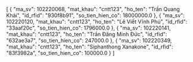 [
  {
    "ma_sv": 102220068,
    "mat_khau": "cntt123",
    "ho_ten": "Trần Quang Khải",
    "id_rfid": "930f8b91",
    "so_tien_hien_co": 18000000.0
  },
  {
    "ma_sv": 102220120,
    "mat_khau": "cntt123",
    "ho_ten": "Lê Viết Vĩnh Phú",
    "id_rfid": "33aaf20c",
    "so_tien_hien_co": 1796000.0
  },
  {
    "ma_sv": 102220141,
    "mat_khau": "cntt123",
    "ho_ten": "Trần Đăng Minh Đức",
    "id_rfid": "632ae3a7",
    "so_tien_hien_co": 247000.0
  },
  {
    "ma_sv": 102220349,
    "mat_khau": "cntt123",
    "ho_ten": "Siphanthong Xanakone",
    "id_rfid": "83f3982a",
    "so_tien_hien_co": 100000.0
  }
]

